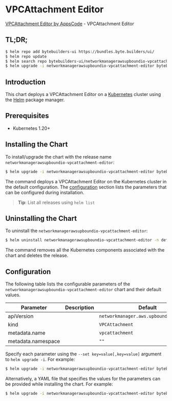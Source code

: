 # VPCAttachment Editor

[VPCAttachment Editor by AppsCode](https://byte.builders) - VPCAttachment Editor

## TL;DR;

```bash
$ helm repo add bytebuilders-ui https://bundles.byte.builders/ui/
$ helm repo update
$ helm search repo bytebuilders-ui/networkmanagerawsupboundio-vpcattachment-editor --version=v0.4.18
$ helm upgrade -i networkmanagerawsupboundio-vpcattachment-editor bytebuilders-ui/networkmanagerawsupboundio-vpcattachment-editor -n default --create-namespace --version=v0.4.18
```

## Introduction

This chart deploys a VPCAttachment Editor on a [Kubernetes](http://kubernetes.io) cluster using the [Helm](https://helm.sh) package manager.

## Prerequisites

- Kubernetes 1.20+

## Installing the Chart

To install/upgrade the chart with the release name `networkmanagerawsupboundio-vpcattachment-editor`:

```bash
$ helm upgrade -i networkmanagerawsupboundio-vpcattachment-editor bytebuilders-ui/networkmanagerawsupboundio-vpcattachment-editor -n default --create-namespace --version=v0.4.18
```

The command deploys a VPCAttachment Editor on the Kubernetes cluster in the default configuration. The [configuration](#configuration) section lists the parameters that can be configured during installation.

> **Tip**: List all releases using `helm list`

## Uninstalling the Chart

To uninstall the `networkmanagerawsupboundio-vpcattachment-editor`:

```bash
$ helm uninstall networkmanagerawsupboundio-vpcattachment-editor -n default
```

The command removes all the Kubernetes components associated with the chart and deletes the release.

## Configuration

The following table lists the configurable parameters of the `networkmanagerawsupboundio-vpcattachment-editor` chart and their default values.

|     Parameter      | Description |                      Default                       |
|--------------------|-------------|----------------------------------------------------|
| apiVersion         |             | <code>networkmanager.aws.upbound.io/v1beta1</code> |
| kind               |             | <code>VPCAttachment</code>                         |
| metadata.name      |             | <code>vpcattachment</code>                         |
| metadata.namespace |             | <code>""</code>                                    |


Specify each parameter using the `--set key=value[,key=value]` argument to `helm upgrade -i`. For example:

```bash
$ helm upgrade -i networkmanagerawsupboundio-vpcattachment-editor bytebuilders-ui/networkmanagerawsupboundio-vpcattachment-editor -n default --create-namespace --version=v0.4.18 --set apiVersion=networkmanager.aws.upbound.io/v1beta1
```

Alternatively, a YAML file that specifies the values for the parameters can be provided while
installing the chart. For example:

```bash
$ helm upgrade -i networkmanagerawsupboundio-vpcattachment-editor bytebuilders-ui/networkmanagerawsupboundio-vpcattachment-editor -n default --create-namespace --version=v0.4.18 --values values.yaml
```
